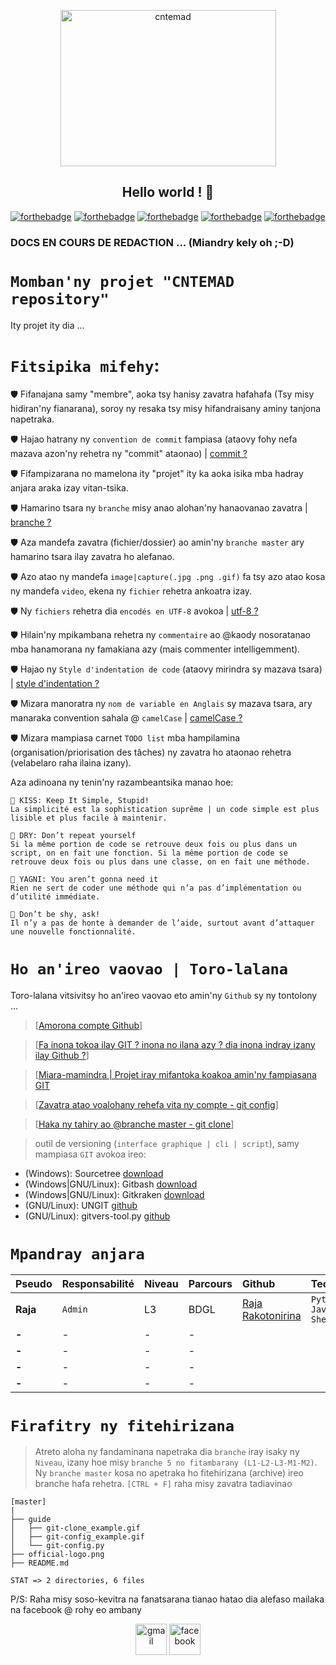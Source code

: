 
<p align="center"><img src="https://github.com/RajaRakoto/cntemad/blob/master/official-logo.png" height="250" width="345" alt="cntemad"></p>

<h2 align="center">Hello world ! 👋</h2>

[![forthebadge](https://forthebadge.com/images/badges/built-with-love.svg)](https://forthebadge.com) [![forthebadge](https://forthebadge.com/images/badges/for-you.svg)](https://forthebadge.com) [![forthebadge](https://forthebadge.com/images/badges/open-source.svg)](https://forthebadge.com) [![forthebadge](https://forthebadge.com/images/badges/uses-git.svg)](https://forthebadge.com) [![forthebadge](https://forthebadge.com/images/badges/built-by-developers.svg)](https://forthebadge.com)

### DOCS EN COURS DE REDACTION ... (Miandry kely oh ;-D)

# `Momban'ny projet "CNTEMAD repository"`
Ity projet ity dia ...

# `Fitsipika mifehy`:

🛡️ Fifanajana samy "membre", aoka tsy hanisy zavatra hafahafa (Tsy misy hidiran'ny fianarana), soroy ny resaka tsy misy hifandraisany aminy tanjona napetraka.

🛡️ Hajao hatrany ny `convention de commit` fampiasa (ataovy fohy nefa mazava azon'ny rehetra ny "commit" ataonao) | [commit ?](https://fr.wikipedia.org/wiki/Commit)

🛡️ Fifampizarana no mamelona ity "projet" ity ka aoka isika mba hadray anjara araka izay vitan-tsika.

🛡️ Hamarino tsara ny `branche` misy anao alohan'ny hanaovanao zavatra | [branche ?](https://git-scm.com/book/fr/v2/Les-branches-avec-Git-Les-branches-en-bref)

🛡️ Aza mandefa zavatra (fichier/dossier) ao amin'ny `branche master` ary hamarino tsara ilay zavatra ho alefanao.

🛡️ Azo atao ny mandefa `image|capture(.jpg .png .gif)` fa tsy azo atao kosa ny mandefa `video`, ekena ny `fichier` rehetra ankoatra izay.

🛡️ Ny `fichiers` rehetra dia `encodés en UTF-8` avokoa | [utf-8 ?](https://fr.wikipedia.org/wiki/UTF-8)

🛡️ Hilain'ny mpikambana rehetra ny `commentaire` ao @kaody nosoratanao mba hanamorana ny famakiana azy (mais commenter intelligemment).

🛡️ Hajao ny `Style d'indentation de code` (ataovy mirindra sy mazava tsara) | [style d'indentation ?](https://fr.wikipedia.org/wiki/Style_d'indentation)

🛡️ Mizara manoratra ny `nom de variable en Anglais` sy mazava tsara, ary manaraka convention sahala @ `camelCase` | [camelCase ?](https://fr.wikipedia.org/wiki/Camel_case)

🛡️ Mizara mampiasa carnet `TODO list` mba hampilamina (organisation/priorisation des tâches) ny zavatra ho ataonao rehetra (velabelaro raha ilaina izany).

Aza adinoana ny tenin'ny razambeantsika manao hoe:

    📜️ KISS: Keep It Simple, Stupid!
    La simplicité est la sophistication suprême | un code simple est plus lisible et plus facile à maintenir.

    📜️ DRY: Don’t repeat yourself
    Si la même portion de code se retrouve deux fois ou plus dans un script, on en fait une fonction. Si la même portion de code se retrouve deux fois ou plus dans une classe, on en fait une méthode.

    📜️ YAGNI: You aren’t gonna need it
    Rien ne sert de coder une méthode qui n’a pas d’implémentation ou d’utilité immédiate.

    📜️ Don’t be shy, ask!
    Il n’y a pas de honte à demander de l’aide, surtout avant d’attaquer une nouvelle fonctionnalité.

# `Ho an'ireo vaovao | Toro-lalana`
Toro-lalana vitsivitsy ho an'ireo vaovao eto amin'ny `Github` sy ny tontolony ...

> [[Amorona compte Github](https://github.com/join?ref_cta=Sign+up&ref_loc=header+logged+out&ref_page=%2F&source=header-home)]

> [[Fa inona tokoa ilay GIT ? inona no ilana azy ? dia inona indray izany ilay Github ?](https://kinsta.com/fr/base-de-connaissances/base-de-connaissances-github/)]

> [[Miara-mamindra | Projet iray mifantoka koakoa amin'ny fampiasana GIT](https://github.com/RajaRakoto/miara-mamindra)

> [[Zavatra atao voalohany rehefa vita ny compte - git config](https://github.com/RajaRakoto/cntemad/blob/master/guide/git-config_example.gif)]

> [[Haka ny tahiry ao @branche master - git clone](https://github.com/RajaRakoto/cntemad/blob/master/guide/git-clone_example.gif)]

> outil de versioning (`interface graphique | cli | script`), samy mampiasa `GIT` avokoa ireo:

* (Windows): Sourcetree [download](https://www.sourcetreeapp.com/)
* (Windows|GNU/Linux): Gitbash [download](https://git-scm.com/downloads)
* (Windows|GNU/Linux): Gitkraken [download](https://www.gitkraken.com/download)
* (GNU/Linux): UNGIT [github](https://github.com/FredrikNoren/ungit)
* (GNU/Linux): gitvers-tool.py [github](https://github.com/RajaRakoto/gitvers-tool)

# `Mpandray anjara`

| Pseudo       |Responsabilité | Niveau | Parcours | Github  | Tech
|:-------------|:--------------|:-------|:---------|:--------|:-------------------------------------------------------------------------------------------
| **Raja**     |    `Admin`    |  L3    |   BDGL   |[Raja Rakotonirina](https://github.com/RajaRakoto)|`Python` `Javascript` `Shell`
| **-**        |       -       |   -    |    -     |
| **-**        |       -       |   -    |    -     |
| **-**        |       -       |   -    |    -     |
| **-**        |       -       |   -    |    -     |

# `Firafitry ny fitehirizana`

> Atreto aloha ny fandaminana napetraka dia `branche` iray isaky ny `Niveau`, izany hoe misy `branche 5 no fitambarany (L1-L2-L3-M1-M2)`.
> Ny `branche master` kosa no apetraka ho fitehirizana (archive) ireo branche hafa rehetra.
> `[CTRL + F]` raha misy zavatra tadiavinao

    [master]
    |
    ├── guide
    │   ├── git-clone_example.gif
    │   ├── git-config_example.gif
    │   └── git-config.py
    ├── official-logo.png
    ├── README.md

    STAT => 2 directories, 6 files

P/S: Raha misy soso-kevitra na fanatsarana tianao hatao dia alefaso mailaka na facebook @ rohy eo ambany
<p align="center">
<a href="mailto:raja.rakoto7@gmail.com" target="blank"><img align="center" src="https://cdn.jsdelivr.net/npm/simple-icons@3.0.1/icons/gmail.svg" alt="gmail" height="50" width="50" /></a> 
<a href="https://www.facebook.com/raja.rakotonirina" target="blank"><img align="center" src="https://cdn.jsdelivr.net/npm/simple-icons@3.0.1/icons/facebook.svg" alt="facebook" height="50" width="50" /></a>
</p>